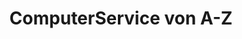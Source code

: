 ---
title: "ComputerService von A-Z"
url: /mohlsdorf-teichwolframsdorf/computerservice-von-a-z/
shop: Allgemein
---